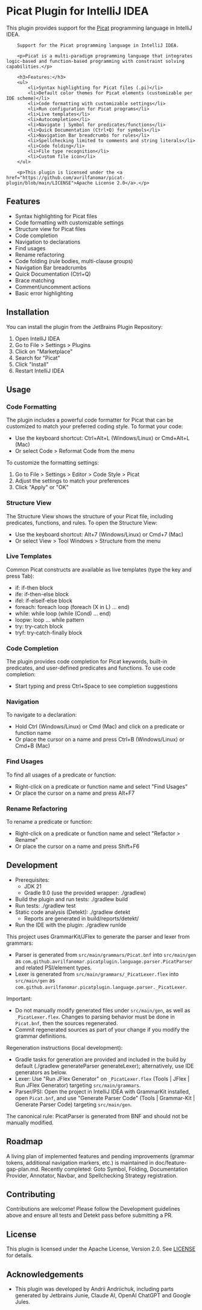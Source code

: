 # Picat Plugin for IntelliJ IDEA

This plugin provides support for the [Picat](http://picat-lang.org/) programming language in IntelliJ IDEA.
<!-- Plugin description -->

        Support for the Picat programming language in IntelliJ IDEA.

        <p>Picat is a multi-paradigm programming language that integrates logic-based and function-based programming with constraint solving capabilities.</p>

        <h3>Features:</h3>
        <ul>
            <li>Syntax highlighting for Picat files (.pi)</li>
            <li>Default color themes for Picat elements (customizable per IDE scheme)</li>
            <li>Code formatting with customizable settings</li>
            <li>Run configuration for Picat programs</li>
            <li>Live templates</li>
            <li>Autocompletion</li>
            <li>Navigate | Symbol for predicates/functions</li>
            <li>Quick Documentation (Ctrl+Q) for symbols</li>
            <li>Navigation Bar breadcrumbs for rules</li>
            <li>Spellchecking limited to comments and string literals</li>
            <li>Code folding</li>
            <li>File type recognition</li>
            <li>Custom file icon</li>
        </ul>

        <p>This plugin is licensed under the <a href="https://github.com/avrilfanomar/picat-plugin/blob/main/LICENSE">Apache License 2.0</a>.</p>

<!-- Plugin description end -->

## Features

- Syntax highlighting for Picat files
- Code formatting with customizable settings
- Structure view for Picat files
- Code completion
- Navigation to declarations
- Find usages
- Rename refactoring
- Code folding (rule bodies, multi-clause groups)
- Navigation Bar breadcrumbs
- Quick Documentation (Ctrl+Q)
- Brace matching
- Comment/uncomment actions
- Basic error highlighting

## Installation

You can install the plugin from the JetBrains Plugin Repository:

1. Open IntelliJ IDEA
2. Go to File > Settings > Plugins
3. Click on "Marketplace"
4. Search for "Picat"
5. Click "Install"
6. Restart IntelliJ IDEA

## Usage

### Code Formatting

The plugin includes a powerful code formatter for Picat that can be customized to match your preferred coding style. To
format your code:

- Use the keyboard shortcut: Ctrl+Alt+L (Windows/Linux) or Cmd+Alt+L (Mac)
- Or select Code > Reformat Code from the menu

To customize the formatting settings:

1. Go to File > Settings > Editor > Code Style > Picat
2. Adjust the settings to match your preferences
3. Click "Apply" or "OK"

### Structure View

The Structure View shows the structure of your Picat file, including predicates, functions, and rules. To open the
Structure View:

- Use the keyboard shortcut: Alt+7 (Windows/Linux) or Cmd+7 (Mac)
- Or select View > Tool Windows > Structure from the menu

### Live Templates

Common Picat constructs are available as live templates (type the key and press Tab):

- if: if-then block
- ife: if-then-else block
- ifel: if-elseif-else block
- foreach: foreach loop (foreach (X in L) ... end)
- while: while loop (while (Cond) ... end)
- loopw: loop ... while pattern
- try: try-catch block
- tryf: try-catch-finally block

### Code Completion

The plugin provides code completion for Picat keywords, built-in predicates, and user-defined predicates and functions.
To use code completion:

- Start typing and press Ctrl+Space to see completion suggestions

### Navigation

To navigate to a declaration:

- Hold Ctrl (Windows/Linux) or Cmd (Mac) and click on a predicate or function name
- Or place the cursor on a name and press Ctrl+B (Windows/Linux) or Cmd+B (Mac)

### Find Usages

To find all usages of a predicate or function:

- Right-click on a predicate or function name and select "Find Usages"
- Or place the cursor on a name and press Alt+F7

### Rename Refactoring

To rename a predicate or function:

- Right-click on a predicate or function name and select "Refactor > Rename"
- Or place the cursor on a name and press Shift+F6

## Development

- Prerequisites:
    - JDK 21
    - Gradle 9.0 (use the provided wrapper: ./gradlew)
- Build the plugin and run tests: ./gradlew build
- Run tests: ./gradlew test
- Static code analysis (Detekt): ./gradlew detekt
    - Reports are generated in build/reports/detekt/
- Run the IDE with the plugin: ./gradlew runIde

This project uses GrammarKit/JFlex to generate the parser and lexer from grammars:

- Parser is generated from `src/main/grammars/Picat.bnf` into `src/main/gen` as
  `com.github.avrilfanomar.picatplugin.language.parser.PicatParser` and related PSI/element types.
- Lexer is generated from `src/main/grammars/_PicatLexer.flex` into `src/main/gen` as
  `com.github.avrilfanomar.picatplugin.language.parser._PicatLexer`.

Important:

- Do not manually modify generated files under `src/main/gen`, as well as `_PicatLexer.flex`. Changes to parsing
  behavior must be done in `Picat.bnf`, then the sources regenerated.
- Commit regenerated sources as part of your change if you modify the grammar definitions.

Regeneration instructions (local development):

- Gradle tasks for generation are provided and included in the build by default (./gradlew generateParser
  generateLexer); alternatively, use IDE generators as below.
- Lexer: Use "Run JFlex Generator" on `_PicatLexer.flex` (Tools | JFlex | Run JFlex Generator) targeting
  `src/main/grammars`.
- Parser/PSI: Open the project in IntelliJ IDEA with GrammarKit installed, open `Picat.bnf`, and use "Generate Parser
  Code" (Tools | Grammar-Kit | Generate Parser Code) targeting `src/main/gen`.

The canonical rule: PicatParser is generated from BNF and should not be manually modified.

## Roadmap

A living plan of implemented features and pending improvements (grammar tokens, additional navigation markers, etc.) is maintained in doc/feature-gap-plan.md. Recently completed: Goto Symbol, Folding, Documentation Provider, Annotator, Navbar, and Spellchecking Strategy registration.

## Contributing

Contributions are welcome! Please follow the Development guidelines above and ensure all tests and Detekt pass before
submitting a PR.

## License

This plugin is licensed under the Apache License, Version 2.0. See [LICENSE](LICENSE) for details.

## Acknowledgements

- This plugin was developed by Andrii Andriichuk, including parts generated by Jetbrains Junie, Claude AI, OpenAI
  ChatGPT and Google Jules.
